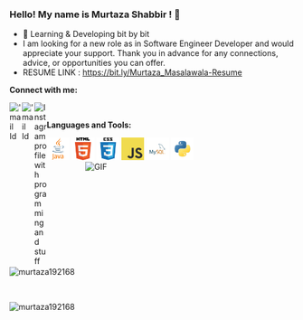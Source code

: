 ### Hello! My name is Murtaza Shabbir ! 👋

- 🌱 Learning & Developing bit by bit
- I am looking for a new role as in Software Engineer Developer and would appreciate your support. Thank you in advance for any connections, advice, or opportunities you can offer.
- RESUME LINK : https://bit.ly/Murtaza_Masalawala-Resume




**Connect with me:**

<a href="(https://bit.ly/linkedin-profile-murtaza-shabbir">
  <img align="left" alt="'mail Id" width="22px" src="https://img.icons8.com/ios-filled/2x/linkedin.png" />
</a>
<a href="murtazacloudwork1252@gmail.com">
  <img align="left" alt="'mail Id" width="22px" src="https://img.icons8.com/ios-filled/2x/gmail.png" />
</a>

<a href="https://www.instagram.com/coding_n_dev.io/">
  <img align="left" alt="Instagram profile with programming and stuff" width="22px" src="https://cdn.jsdelivr.net/npm/simple-icons@v3/icons/instagram.svg" />
</a>

<br/>


**Languages and Tools:**
<br/>
<p align="left"> 
  <img src="https://raw.githubusercontent.com/github/explore/80688e429a7d4ef2fca1e82350fe8e3517d3494d/topics/java/java.png" alt="java" width="40" height="40"/> 
  <img src="https://raw.githubusercontent.com/github/explore/80688e429a7d4ef2fca1e82350fe8e3517d3494d/topics/html/html.png" alt="html" width="40" height="40"/>  
  <img src="https://raw.githubusercontent.com/github/explore/80688e429a7d4ef2fca1e82350fe8e3517d3494d/topics/css/css.png" alt="css" width="40" height="40"/> 
  <img src="https://raw.githubusercontent.com/github/explore/80688e429a7d4ef2fca1e82350fe8e3517d3494d/topics/javascript/javascript.png" alt="js" width="40" height="40"/> 
  <img src="https://raw.githubusercontent.com/github/explore/80688e429a7d4ef2fca1e82350fe8e3517d3494d/topics/mysql/mysql.png" alt="mysql" width="40" height="40"/> 
  <img src="https://raw.githubusercontent.com/github/explore/80688e429a7d4ef2fca1e82350fe8e3517d3494d/topics/python/python.png" alt="python" width="40" height="40"/> 

  
  <img align="right" alt="GIF" src="https://github.com/abhisheknaiidu/abhisheknaiidu/blob/master/code.gif?raw=true" width="370" height="290" />
<br/><br/>




<p align="left"><img align="center" src="https://github-readme-stats.vercel.app/api/top-langs/?username=murtaza192168&layout=compact&hide=html" alt="murtaza192168" /></p>
<br/>
<p align="left"> <img src=https://github-readme-stats.vercel.app/api?username=murtaza192168&show_icons=true alt=murtaza192168 /> </p>

<!---
murtaza192168/murtaza192168 is a ✨ special ✨ repository because its `README.md` (this file) appears on your GitHub profile.
You can click the Preview link to take a look at your changes.
--->

